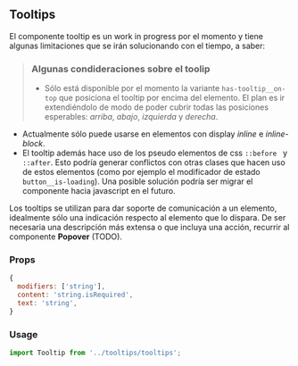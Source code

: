## Tooltips

El componente tooltip es un work in progress por el momento y tiene algunas limitaciones que se irán solucionando con el tiempo, a saber:
> ### Algunas condideraciones sobre el toolip ###
> * Sólo está disponible por el momento la variante `has-tooltip__on-top` que posiciona el tooltip por encima del elemento. El plan es ir extendiéndolo de modo de poder cubrir todas las posiciones esperables: *arriba*, *abajo*, *izquierda* y *derecha*.
* Actualmente sólo puede usarse en elementos con display *inline* e *inline-block*.
* El tooltip además hace uso de los pseudo elementos de css `::before ` y `::after`. Esto podría generar conflictos con otras clases que hacen uso de estos elementos (como por ejemplo el modificador de estado `button__is-loading`). Una posible solución podría ser migrar el componente hacia javascript en el futuro.

Los tooltips se utilizan para dar soporte de comunicación a un elemento, idealmente sólo una indicación respecto al elemento que lo dispara. De ser necesaria una descripción más extensa o que incluya una acción, recurrir al componente **Popover** (TODO).

### Props

```javascript
{
  modifiers: ['string'],
  content: 'string.isRequired',
  text: 'string',
}
```

### Usage

```javascript
import Tooltip from '../tooltips/tooltips';
```
